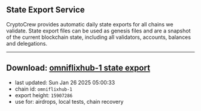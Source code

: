 ## State Export Service
CryptoCrew provides automatic daily state exports for all chains we validate. State export files can be used as genesis files and are a snapshot of the current blockchain state, including all validators, accounts, balances and delegations.

---
**Download: [omniflixhub-1 state export](https://dl-eu2.ccvalidators.com/SERVICE/omniflixhub/omniflixhub-1_export_15907286.json)**
---

- last updated: Sun Jan 26 2025 05:00:33
- chain id: `omniflixhub-1`
- export height: `15907286`
- use for: airdrops, local tests, chain recovery
